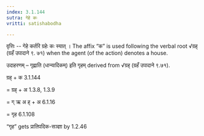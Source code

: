 ```yaml
---
index: 3.1.144
sutra: गेहे कः
vritti: satishabodha

---
```

वृत्तिः -- गेहे कर्तरि ग्रहेः कः स्यात् । The affix “क” is used following the verbal root √ग्रह् (ग्रहँ उपादाने ९. ७१) when the agent (of the action) denotes a house.


उदाहरणम् – गृह्णाति (धान्यादिकम्) इति गृहम् derived from √ग्रह् (ग्रहँ उपादाने ९.७१).


ग्रह् + क 3.1.144

= ग्रह् + अ 1.3.8, 1.3.9

= ग् ऋ अ ह् + अ 6.1.16

= गृह 6.1.108


“गृह” gets प्रातिपदिक-सञ्ज्ञा by 1.2.46